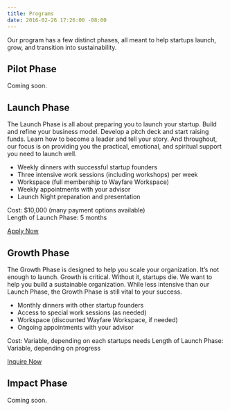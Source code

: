 ```yaml
---
title: Programs
date: 2016-02-26 17:26:00 -08:00
---
```


Our program has a few distinct phases, all meant to help startups launch, grow, and transition into sustainability.

## Pilot Phase
Coming soon.

## Launch Phase
The Launch Phase is all about preparing you to launch your startup. Build and refine your business model. Develop a pitch deck and start raising funds. Learn how to become a leader and tell your story. And throughout, our focus is on providing you the practical, emotional, and spiritual support you need to launch well.

* Weekly dinners with successful startup founders
* Three intensive work sessions (including workshops) per week
* Workspace (full membership to Wayfare Workspace)
* Weekly appointments with your advisor
* Launch Night preparation and presentation

Cost: $10,000 (many payment options available)  
Length of Launch Phase: 5 months

<a href="/apply" class="button huge">Apply Now</a>


## Growth Phase
The Growth Phase is designed to help you scale your organization. It’s not enough to launch. Growth is critical. Without it, startups die. We want to help you build a sustainable organization. While less intensive than our Launch Phase, the Growth Phase is still vital to your success.

* Monthly dinners with other startup founders
* Access to special work sessions (as needed)
* Workspace (discounted Wayfare Workspace, if needed)
* Ongoing appointments with your advisor

Cost: Variable, depending on each startups needs
Length of Launch Phase: Variable, depending on progress

<a href="/contact" class="button huge">Inquire Now</a>


## Impact Phase
Coming soon.
